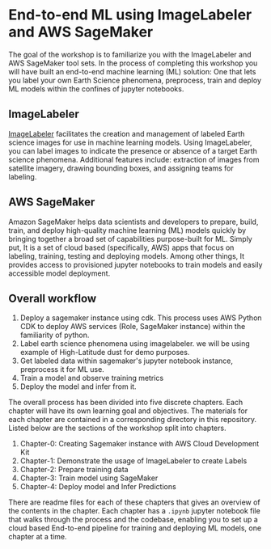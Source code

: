 # End-to-end ML using ImageLabeler and AWS SageMaker
The goal of the workshop is to familiarize you with the ImageLabeler and AWS SageMaker tool sets. In the process of completing this workshop you will have built an end-to-end machine learning (ML) solution: One that lets you label your own Earth Science phenomena, preprocess, train and deploy ML models within the confines of jupyter notebooks.

## ImageLabeler
[ImageLabeler](https://impact.earthdata.nasa.gov/labeler/) facilitates the creation and management of labeled Earth science images for use in machine learning models. Using ImageLabeler, you can label images to indicate the presence or absence of a target Earth science phenomena.
Additional features include: extraction of images from satellite imagery, drawing bounding boxes, and assigning teams for labeling.

## AWS SageMaker
Amazon SageMaker helps data scientists and developers to prepare, build, train, and deploy high-quality machine learning (ML) models quickly by bringing together a broad set of capabilities purpose-built for ML.
Simply put, It is a set of cloud based (specifically, AWS) apps that focus on labeling, training, testing and deploying models. Among other things, It provides access to provisioned jupyter notebooks to train models and easily accessible model deployment.

## Overall workflow
1. Deploy a sagemaker instance using cdk. This process uses AWS Python CDK to deploy AWS services (Role, SageMaker instance) within the familiarity of python.
2. Label earth science phenomena using imagelabeler. we will be using example of High-Latitude dust for demo purposes.
3. Get labeled data within sagemaker's jupyter notebook instance, preprocess it for ML use.
4. Train a model and observe training metrics
5. Deploy the model and infer from it.

The overall process has been divided into five discrete chapters. Each chapter will have its own learning goal and objectives. The materials for each chapter are contained in a corresponding directory in this repository. Listed below are the sections of the workshop split into chapters.


1. Chapter-0: Creating Sagemaker instance with AWS Cloud Development Kit
2. Chapter-1: Demonstrate the usage of ImageLabeler to create Labels
3. Chapter-2: Prepare training data
4. Chapter-3: Train model using SageMaker
5. Chapter-4: Deploy model and Infer Predictions

There are readme files for each of these chapters that gives an overview of the contents in the chapter. Each chapter has a `.ipynb` jupyter notebook file that walks through the process and the codebase, enabling you to set up a cloud based End-to-end pipeline for training and deploying ML models, one chapter at a time.
